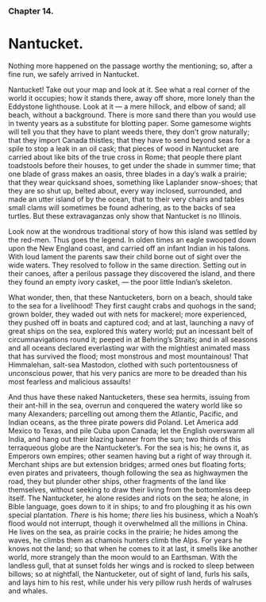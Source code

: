 ### Chapter 14.

# Nantucket.

Nothing more happened on the passage worthy the mentioning; so, after a fine
run, we safely arrived in Nantucket.

Nantucket! Take out your map and look at it. See what a real corner of the
world it occupies; how it stands there, away off shore, more lonely than the
Eddystone lighthouse. Look at it — a mere hillock, and elbow of sand; all
beach, without a background. There is more sand there than you would use in
twenty years as a substitute for blotting paper. Some gamesome wights will tell
you that they have to plant weeds there, they don’t grow naturally; that they
import Canada thistles; that they have to send beyond seas for a spile to stop
a leak in an oil cask; that pieces of wood in Nantucket are carried about like
bits of the true cross in Rome; that people there plant toadstools before their
houses, to get under the shade in summer time; that one blade of grass makes an
oasis, three blades in a day’s walk a prairie; that they wear quicksand shoes,
something like Laplander snow-shoes; that they are so shut up, belted about,
every way inclosed, surrounded, and made an utter island of by the ocean, that
to their very chairs and tables small clams will sometimes be found adhering,
as to the backs of sea turtles. But these extravaganzas only show that
Nantucket is no Illinois.

Look now at the wondrous traditional story of how this island was settled by
the red-men. Thus goes the legend. In olden times an eagle swooped down upon
the New England coast, and carried off an infant Indian in his talons. With
loud lament the parents saw their child borne out of sight over the wide
waters. They resolved to follow in the same direction. Setting out in their
canoes, after a perilous passage they discovered the island, and there they
found an empty ivory casket, — the poor little Indian’s skeleton.

What wonder, then, that these Nantucketers, born on a beach, should take to the
sea for a livelihood! They first caught crabs and quohogs in the sand; grown
bolder, they waded out with nets for mackerel; more experienced, they pushed
off in boats and captured cod; and at last, launching a navy of great ships on
the sea, explored this watery world; put an incessant belt of circumnavigations
round it; peeped in at Behring’s Straits; and in all seasons and all oceans
declared everlasting war with the mightiest animated mass that has survived the
flood; most monstrous and most mountainous! That Himmalehan, salt-sea Mastodon,
clothed with such portentousness of unconscious power, that his very panics are
more to be dreaded than his most fearless and malicious assaults!

And thus have these naked Nantucketers, these sea hermits, issuing from their
ant-hill in the sea, overrun and conquered the watery world like so many
Alexanders; parcelling out among them the Atlantic, Pacific, and Indian oceans,
as the three pirate powers did Poland. Let America add Mexico to Texas, and
pile Cuba upon Canada; let the English overswarm all India, and hang out their
blazing banner from the sun; two thirds of this terraqueous globe are the
Nantucketer’s. For the sea is his; he owns it, as Emperors own empires; other
seamen having but a right of way through it. Merchant ships are but extension
bridges; armed ones but floating forts; even pirates and privateers, though
following the sea as highwaymen the road, they but plunder other ships, other
fragments of the land like themselves, without seeking to draw their living
from the bottomless deep itself. The Nantucketer, he alone resides and riots on
the sea; he alone, in Bible language, goes down to it in ships; to and fro
ploughing it as his own special plantation. _There_ is his home; _there_ lies
his business, which a Noah’s flood would not interrupt, though it overwhelmed
all the millions in China. He lives on the sea, as prairie cocks in the
prairie; he hides among the waves, he climbs them as chamois hunters climb the
Alps. For years he knows not the land; so that when he comes to it at last, it
smells like another world, more strangely than the moon would to an Earthsman.
With the landless gull, that at sunset folds her wings and is rocked to sleep
between billows; so at nightfall, the Nantucketer, out of sight of land, furls
his sails, and lays him to his rest, while under his very pillow rush herds of
walruses and whales.
